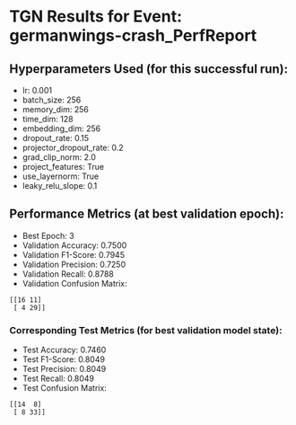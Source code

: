 # TGN Results for Event: germanwings-crash_PerfReport

## Hyperparameters Used (for this successful run):
- lr: 0.001
- batch_size: 256
- memory_dim: 256
- time_dim: 128
- embedding_dim: 256
- dropout_rate: 0.15
- projector_dropout_rate: 0.2
- grad_clip_norm: 2.0
- project_features: True
- use_layernorm: True
- leaky_relu_slope: 0.1

## Performance Metrics (at best validation epoch):
- Best Epoch: 3
- Validation Accuracy: 0.7500
- Validation F1-Score: 0.7945
- Validation Precision: 0.7250
- Validation Recall: 0.8788
- Validation Confusion Matrix:
```
[[16 11]
 [ 4 29]]
```

### Corresponding Test Metrics (for best validation model state):
- Test Accuracy: 0.7460
- Test F1-Score: 0.8049
- Test Precision: 0.8049
- Test Recall: 0.8049
- Test Confusion Matrix:
```
[[14  8]
 [ 8 33]]
```
